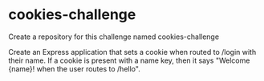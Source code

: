 # cookies-challenge

Create a repository for this challenge named cookies-challenge

Create an Express application that sets a cookie when routed to /login with their name. If a cookie is present with a name key, then it says "Welcome {name}! when the user routes to /hello".